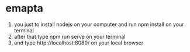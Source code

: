 # emapta
1. you just to install nodejs on your computer and run npm install on your terminal
2. after that type npm run serve on your terminal
3. and type  http://localhost:8080/ on your local browser
